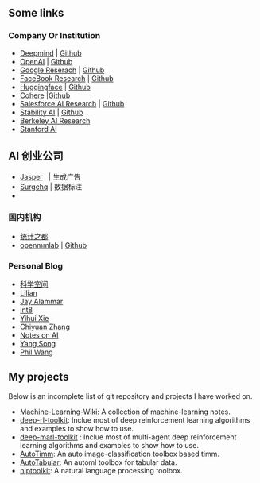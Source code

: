## Some links

### Company Or Institution

- [Deepmind](https://www.deepmind.com/) | [Github](https://github.com/deepmind)
- [OpenAI](https://openai.com/blog/) | [Github](https://github.com/openai/)
- [Google Reserach](https://ai.googleblog.com/) | [Github](https://github.com/google-research/google-research)
- [FaceBook Research](https://ai.facebook.com/blog) | [Github](https://github.com/facebookresearch)
- [Huggingface](https://huggingface.co/blog) | [Github](https://github.com/huggingface)
- [Cohere](https://txt.cohere.ai/) |[Github](https://github.com/cohere-ai)
- [Salesforce AI Research](https://blog.salesforceairesearch.com/) | [Github](https://github.com/salesforce)
- [Stability AI](https://platform.stability.ai/) | [Github](https://github.com/stability-ai)
- [Berkeley AI Research](https://bair.berkeley.edu/blog/?refresh=1)
- [Stanford AI](https://ai.stanford.edu/blog/)

## AI 创业公司

- [Jasper](https://www.jasper.ai/)     | 生成广告
- [Surgehq](https://www.surgehq.ai/blog)  | 数据标注
- 

### 国内机构

- [统计之都](https://cosx.org/)
- [openmmlab]() | [Github](https://github.com/open-mmlab)

### Personal Blog

- [科学空间](https://spaces.ac.cn/)
- [Lilian](https://lilianweng.github.io/)
- [Jay Alammar](https://jalammar.github.io/)
- [int8](https://int8.io/)
- [Yihui Xie](https://yihui.org/)
- [Chiyuan Zhang](https://pluskid.org/)
- [Notes on AI](https://notesonai.com/Notes+on+AI)
- [Yang Song](https://yang-song.net/)
- [Phil Wang](https://github.com/lucidrains)

## My projects

Below is an incomplete list of git repository and projects I have worked on.

- [Machine-Learning-Wiki](https://jianzhnie.github.io/machine-learning-wiki/): A collection of machine-learning notes.
- [deep-rl-toolkit](https://github.com/jianzhnie): Inclue most of deep reinforcement learning algorithms and examples to show how to use.
- [deep-marl-toolkit]() : Inclue most of multi-agent deep reinforcement learning algorithms and examples to show how to use.
- [AutoTimm](https://github.com/jianzhnie/AutoTimm): An auto image-classification toolbox based timm.
- [AutoTabular](https://github.com/jianzhnie/AutoTabular): An automl  toolbox for tabular data.
- [nlptoolkit](https://github.com/jianzhnie/nlp-toolkit): A natural language processing toolbox.
